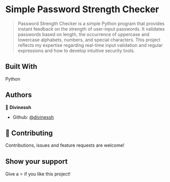 # Simple Password Strength Checker
>Password Strength Checker is a simple Python program that provides instant feedback on the strength of user-input passwords. It validates passwords based on length, the occurrence of uppercase and lowercase alphabets, numbers, and special characters. This project reflects my expertise regarding real-time input validation and regular expressions and how to develop intuitive security tools.

## Built With

Python

## Authors

👤 **Divinessh**

- Github: [@divinessh](https://github.com/divinessh)

## 🤝 Contributing

Contributions, issues and feature requests are welcome!

## Show your support

Give a ⭐️ if you like this project!
